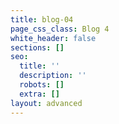 ```yaml
---
title: blog-04
page_css_class: Blog 4
white_header: false
sections: []
seo:
  title: ''
  description: ''
  robots: []
  extra: []
layout: advanced
---
```

